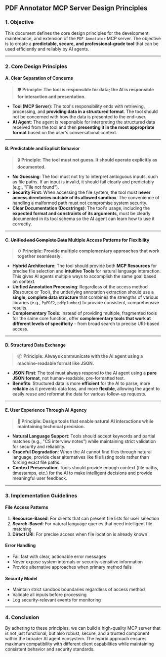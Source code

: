 ## PDF Annotator MCP Server Design Principles

### 1. Objective

This document defines the core design principles for the development, maintenance, and extension of the `PDF Annotator` MCP server. The objective is to create a **predictable, secure, and professional-grade tool** that can be used efficiently and reliably by AI agents.

***

### 2. Core Design Principles

#### A. Clear Separation of Concerns

> 🛡️ **Principle: The tool is responsible for data; the AI is responsible for interaction and presentation.**

-   **Tool (MCP Server)**: The tool's responsibility ends with retrieving, processing, and **providing data in a structured format**. The tool should not be concerned with how the data is presented to the end-user.
-   **AI Agent**: The agent is responsible for interpreting the structured data received from the tool and then **presenting it in the most appropriate format** based on the user's conversational context.

---

#### B. Predictable and Explicit Behavior

> 🔒 **Principle: The tool must not guess. It should operate explicitly as documented.**

-   **No Guessing**: The tool must not try to interpret ambiguous inputs, such as file paths. If an input is invalid, it should fail clearly and predictably (e.g., "File not found").
-   **Security First**: When accessing the file system, the tool must **never access directories outside of its allowed sandbox**. The convenience of handling a malformed path must not compromise system security.
-   **Clear Documentation (Docstrings)**: The tool's usage, including the **expected format and constraints of its arguments**, must be clearly documented in its tool schema so the AI agent can learn how to use it correctly.

---

#### C. ~~Unified and Complete Data~~ **Multiple Access Patterns for Flexibility**

> ⚙️ **Principle: Provide multiple complementary approaches that work together seamlessly.**

-   **Hybrid Architecture**: The tool should provide both **MCP Resources** for precise file selection and **intuitive Tools** for natural language interaction. This gives AI agents multiple ways to accomplish the same goal based on context.
-   **Unified Annotation Processing**: Regardless of the access method (Resource or Tool), the underlying annotation extraction should use a **single, complete data structure** that combines the strengths of various libraries (e.g., `PyPDF2`, `pdfplumber`) to provide consistent, comprehensive results.
-   **Complementary Tools**: Instead of providing multiple, fragmented tools for the same core function, offer **complementary tools that work at different levels of specificity** - from broad search to precise URI-based access.

---

#### D. Structured Data Exchange

> 📦 **Principle: Always communicate with the AI agent using a machine-readable format like JSON.**

-   **JSON First**: The tool must always respond to the AI agent using a **pure JSON format**, not human-readable, pre-formatted text.
-   **Benefits**: Structured data is more **efficient** for the AI to parse, more **reliable** as it prevents data loss, and more **flexible**, allowing the agent to easily reuse and reformat the data for various follow-up requests.

---

#### E. **User Experience Through AI Agency**

> 🤖 **Principle: Design tools that enable natural AI interactions while maintaining technical precision.**

-   **Natural Language Support**: Tools should accept keywords and partial matches (e.g., "CS interview notes") while maintaining strict validation for security and reliability.
-   **Graceful Degradation**: When the AI cannot find files through natural language, provide clear alternatives like file listing tools rather than forcing exact file paths.
-   **Context Preservation**: Tools should provide enough context (file paths, timestamps, etc.) for the AI to make intelligent decisions and provide meaningful user feedback.

***

### 3. Implementation Guidelines

#### File Access Patterns
1. **Resource-Based**: For clients that can present file lists for user selection
2. **Search-Based**: For natural language queries that need intelligent file matching  
3. **Direct URI**: For precise access when file location is already known

#### Error Handling
- Fail fast with clear, actionable error messages
- Never expose system internals or security-sensitive information
- Provide alternative approaches when primary method fails

#### Security Model
- Maintain strict sandbox boundaries regardless of access method
- Validate all inputs before processing
- Log security-relevant events for monitoring

***

### 4. Conclusion

By adhering to these principles, we can build a high-quality MCP server that is not just functional, but also robust, secure, and a trusted component within the broader AI agent ecosystem. The hybrid approach ensures maximum compatibility with different client capabilities while maintaining consistent behavior and security standards.
